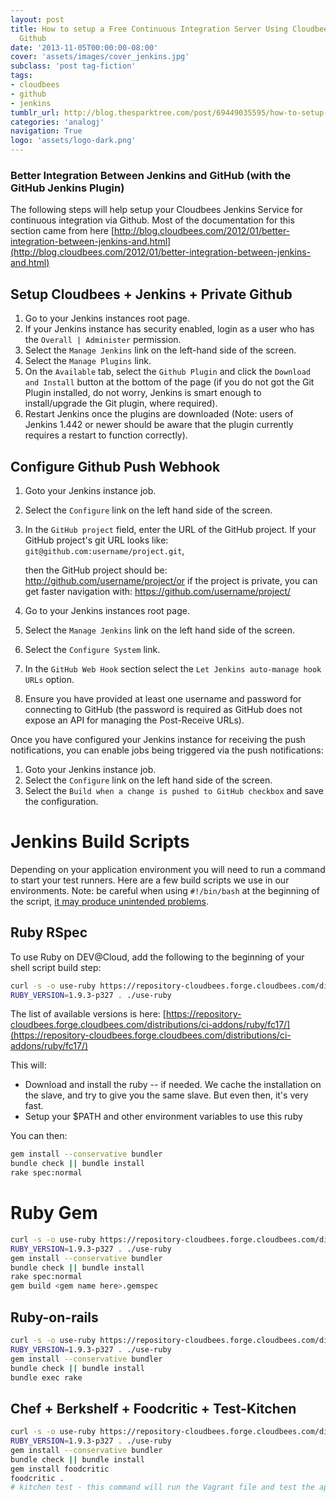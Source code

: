 ```yaml
---
layout: post
title: How to setup a Free Continuous Integration Server Using Cloudbees + Private
  Github
date: '2013-11-05T00:00:00-08:00'
cover: 'assets/images/cover_jenkins.jpg'
subclass: 'post tag-fiction'
tags:
- cloudbees
- github
- jenkins
tumblr_url: http://blog.thesparktree.com/post/69449035595/how-to-setup-a-free-continuous-integration-server
categories: 'analogj'
navigation: True
logo: 'assets/logo-dark.png'
---
```


### Better Integration Between Jenkins and GitHub (with the GitHub Jenkins Plugin)

The following steps will help setup your Cloudbees Jenkins Service for continuous integration via Github. Most of the documentation for this section came from here [http://blog.cloudbees.com/2012/01/better-integration-between-jenkins-and.html](http://blog.cloudbees.com/2012/01/better-integration-between-jenkins-and.html)


## Setup Cloudbees + Jenkins + Private Github

1. Go to your Jenkins instances root page.
2. If your Jenkins instance has security enabled, login as a user who has the `Overall | Administer` permission.
3. Select the `Manage Jenkins` link on the left-hand side of the screen.
4. Select the `Manage Plugins` link.
5. On the `Available` tab, select the `Github Plugin` and click the `Download and Install` button at the bottom of the page (if you do not got the Git Plugin installed, do not worry, Jenkins is smart enough to install/upgrade the Git plugin, where required).
6. Restart Jenkins once the plugins are downloaded (Note: users of Jenkins 1.442 or newer should be aware that the plugin currently requires a restart to function correctly).

## Configure Github Push Webhook

1. Goto your Jenkins instance job.
2. Select the `Configure` link on the left hand side of the screen.
3. In the `GitHub project` field, enter the URL of the GitHub project. If your GitHub project's git URL looks like: `git@github.com:username/project.git`,

	then the GitHub project should be: http://github.com/username/project/or if the project is private, you can get faster navigation with: https://github.com/username/project/


4. Go to your Jenkins instances root page.
5. Select the `Manage Jenkins` link on the left hand side of the screen.
6. Select the `Configure System` link.
7. In the `GitHub Web Hook` section select the `Let Jenkins auto-manage hook URLs` option.
8. Ensure you have provided at least one username and password for connecting to GitHub (the password is required as GitHub does not expose an API for managing the Post-Receive URLs).

Once you have configured your Jenkins instance for receiving the push notifications, you can enable jobs being triggered via the push notifications:

1. Goto your Jenkins instance job.
2. Select the `Configure` link on the left hand side of the screen.
3. Select the `Build when a change is pushed to GitHub checkbox` and save the configuration.

# Jenkins Build Scripts

Depending on your application environment you will need to run a command to start your test runners. Here are a few build scripts we use in our environments. Note: be careful when using `#!/bin/bash` at the beginning of the script, [it may produce unintended problems](http://stackoverflow.com/questions/11464883/jenkins-succeed-when-unit-test-fails-rails).

## Ruby RSpec
To use Ruby on DEV@Cloud, add the following to the beginning of your shell script build step:

```bash
curl -s -o use-ruby https://repository-cloudbees.forge.cloudbees.com/distributions/ci-addons/ruby/use-ruby
RUBY_VERSION=1.9.3-p327 . ./use-ruby
```

The list of available versions is here: [https://repository-cloudbees.forge.cloudbees.com/distributions/ci-addons/ruby/fc17/](https://repository-cloudbees.forge.cloudbees.com/distributions/ci-addons/ruby/fc17/)

This will:

- Download and install the ruby -- if needed. We cache the installation on the slave, and try to give you the same slave. But even then, it's very fast.
- Setup your $PATH and other environment variables to use this ruby

You can then:

```bash
gem install --conservative bundler
bundle check || bundle install
rake spec:normal
```

# Ruby Gem

```bash
curl -s -o use-ruby https://repository-cloudbees.forge.cloudbees.com/distributions/ci-addons/ruby/use-ruby
RUBY_VERSION=1.9.3-p327 . ./use-ruby
gem install --conservative bundler
bundle check || bundle install
rake spec:normal
gem build <gem name here>.gemspec
```

## Ruby-on-rails

```bash
curl -s -o use-ruby https://repository-cloudbees.forge.cloudbees.com/distributions/ci-addons/ruby/use-ruby
RUBY_VERSION=1.9.3-p327 . ./use-ruby
gem install --conservative bundler
bundle check || bundle install
bundle exec rake
```

## Chef + Berkshelf + Foodcritic + Test-Kitchen

```bash
curl -s -o use-ruby https://repository-cloudbees.forge.cloudbees.com/distributions/ci-addons/ruby/use-ruby
RUBY_VERSION=1.9.3-p327 . ./use-ruby
gem install --conservative bundler
bundle check || bundle install
gem install foodcritic
foodcritic .
# kitchen test - this command will run the Vagrant file and test the application, can take a very long time. should only be uncommented when required.
```